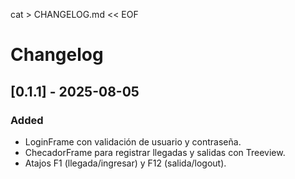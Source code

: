 cat > CHANGELOG.md << EOF
# Changelog

## [0.1.1] - 2025-08-05
### Added
- LoginFrame con validación de usuario y contraseña.
- ChecadorFrame para registrar llegadas y salidas con Treeview.
- Atajos F1 (llegada/ingresar) y F12 (salida/logout).
